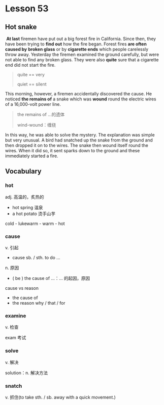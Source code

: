 # Lesson 53

## Hot snake

​	**At last** firemen have put out a big forest fire in California. Since then, they have been trying to **find out** how the fire began. Forest fires **are often caused by** **broken glass** or by **cigarette ends** which people carelessly throw away. Yesterday the firemen examined the ground carefully, but were not able to find any broken glass. They were also **quite** sure that a cigarette end did not start the fire. 

> quite == very
>
> quiet == silent

This morning, however, a firemen accidentally discovered the cause. He noticed **the remains of** a snake which was **wound** round the electric wires of a 16,000-volt power line. 

> the remains of ...的遗体
>
> wind-wound：缠绕

In this way, he was able to solve the mystery. The explanation was simple but very unusual. A bird had snatched up the snake from the ground and then dropped it on to the wires. The snake then wound itself round the wires. When it did so, it sent sparks down to the ground and these immediately started a fire.

## Vocabulary

### hot

adj. 高温的，炙热的

* hot spring 温泉
* a hot potato 烫手山芋

cold - lukewarm - warm - hot

### cause

v. 引起

* cause sb. / sth. to do ...

n. 原因

* ( be ) the cause of …：… 的起因，原因     

cause vs reason

* the cause of
* the reason why / that / for

### examine

v. 检查

exam 考试

### solve

v. 解决

solution：n. 解决方法

### snatch

v. 抓住(to take sth. / sb. away with a quick movement.)

